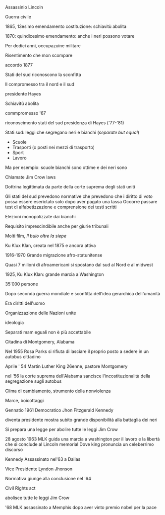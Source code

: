 

Assassinio Lincoln

Guerra civile

1865, 13esimo emendamento costituzione: schiavitù abolita

1870: quindicesimo emendamento: anche i neri possono votare

Per dodici anni, occupazuine militare


Risentimento che mon scompare

accordo 1877

Stati del sud riconoscono la sconfitta

Il compromesso tra il nord e il sud

presidente Hayes

Schiavitù abolita

commpromesso '67

riconoscimento stati del sud presidenza di Hayes ('77-'81)

Stati sud: leggi che segregano neri e bianchi (_separate but equal_)
* Scuole
* Trasporti (o posti nei mezzi di trasporto)
* Sport
* Lavoro


Ma per esempio: scuole bianchi sono ottime e dei neri sono

Chiamate Jim Crow laws

Dottrina legittimata da parte della corte suprema degli stati uniti

Gli stati del sud prevedono normative che prevedono che i diritto di voto possa essere eserictato solo dopo aver pagato una tassa
Occorre passare test di alfabetizzazione e comprensione dei testi scritti

Elezioni monopolizzate dai bianchi

Requisito imprescindibile anche per giurie tribunali

Molti film, _Il buio oltre la siepe_

Ku Klux Klan, creata nel 1875 e ancora attiva

1916-1970 Grande migrazione afro-statunitense

Quasi 7 milioni di afroamericani si spostano dal sud al Nord e al midwest

1925, Ku Klux Klan: grande marcia a Washington

35'000 persone

Dopo seconda guerra mondiale e sconfitta dell'idea gerarchica dell'umanità

Era diritti dell'uomo

Organizzazione delle Nazioni unite

ideologia

Separati mam eguali non è più accettabile

Citadina di Montgomery, Alabama

Nel 1955 Rosa Parks si rifiuta di lasciare il proprio posto a sedere in un autobus cittadino

Aprile ' 54 Martin Luther King 26enne, pastore Montgomery

nel '56 la corte suprema dell'Alabama sancisce l'incostituzionalità della segregazione sugli autobus


Clima di cambiamento,
strumento della nonviolenza

Marce, boicottaggi

Gennatio 1961
Democratico
Jhon Fitzgerald Kennedy

diventa presidente
mostra subito grande disponibilità  alla battaglia dei neri

Si prepara una legge per abolire tutte le leggi Jim Crow

28 agosto 1963 MLK guida una marcia a washington per il lavoro e la libertà che si conclude al Lincoln memorial
Dove king pronuncia un celeberrimo discorso

Kennedy Assassinato nel'63 a Dallas

Vice Presidente Lyndon Jhonson

Normativa giunge alla conclusione nel '64

Civil Rights act

abolisce tutte le leggi Jim Crow

'68 MLK assassinato a Memphis dopo aver vinto premio nobel per la pace